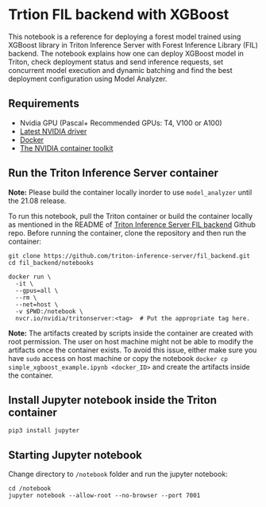 # Trtion FIL backend with XGBoost

This notebook is a reference for deploying a forest model trained using XGBoost library in Triton Inference Server with Forest Inference Library (FIL) backend. The notebook explains how one can deploy XGBoost model in Triton, check deployment status and send inference requests, set concurrent model execution and dynamic batching and find the best deployment configuration using Model Analyzer.

## Requirements
* Nvidia GPU (Pascal+ Recommended GPUs: T4, V100 or A100)
* [Latest NVIDIA driver](https://docs.nvidia.com/datacenter/tesla/tesla-installation-notes/index.html)
* [Docker](https://docs.docker.com/get-docker/)
* [The NVIDIA container toolkit](https://docs.nvidia.com/datacenter/cloud-native/container-toolkit/install-guide.html#docker)

## Run the Triton Inference Server container 

**Note:** Please build the container locally inorder to use `model_analyzer` until the 21.08 release.

To run this notebook, pull the Triton container or build the container locally as mentioned in the README of [Triton Inference Server FIL backend](https://github.com/triton-inference-server/fil_backend#pre-built-container) Github repo. Before running the container, clone the repository and then run the container:

```
git clone https://github.com/triton-inference-server/fil_backend.git
cd fil_backend/notebooks

docker run \
  -it \
  --gpus=all \
  --rm \
  --net=host \
  -v $PWD:/notebook \                    
  nvcr.io/nvidia/tritonserver:<tag>  # Put the appropriate tag here.  
```
**Note:** The artifacts created by scripts inside the container are created with root permission. The user on host machine might not be able to modify the artifacts once the container exists. To avoid this issue, either make sure you have `sudo` access on host machine or copy the notebook `docker cp simple_xgboost_example.ipynb <docker_ID>` and create the artifacts inside the container.

## Install Jupyter notebook inside the Triton container
```
pip3 install jupyter
```

## Starting Jupyter notebook
Change directory to `/notebook` folder and run the jupyter notebook:
```
cd /notebook
jupyter notebook --allow-root --no-browser --port 7001
```

